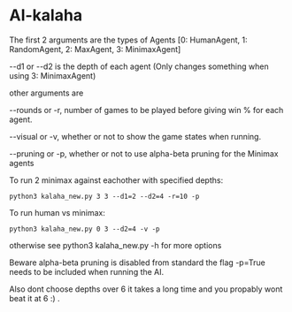 # AI-kalaha

The first 2 arguments are the types of Agents [0: HumanAgent, 1: RandomAgent, 2: MaxAgent, 3: MinimaxAgent]

--d1 or --d2 is the depth of each agent (Only changes something when using 3: MinimaxAgent)

other arguments are 

--rounds or -r, number of games to be played before giving win % for each agent.

--visual or -v, whether or not to show the game states when running.

--pruning or -p, whether or not to use alpha-beta pruning for the Minimax agents

To run 2 minimax against eachother with specified depths:
```
python3 kalaha_new.py 3 3 --d1=2 --d2=4 -r=10 -p
```
To run human vs minimax:
```
python3 kalaha_new.py 0 3 --d2=4 -v -p
```
otherwise see python3 kalaha_new.py -h for more options

Beware alpha-beta pruning is disabled from standard the flag -p=True needs to be included when running the AI.

Also dont choose depths over 6 it takes a long time and you propably wont beat it at 6 :) .
